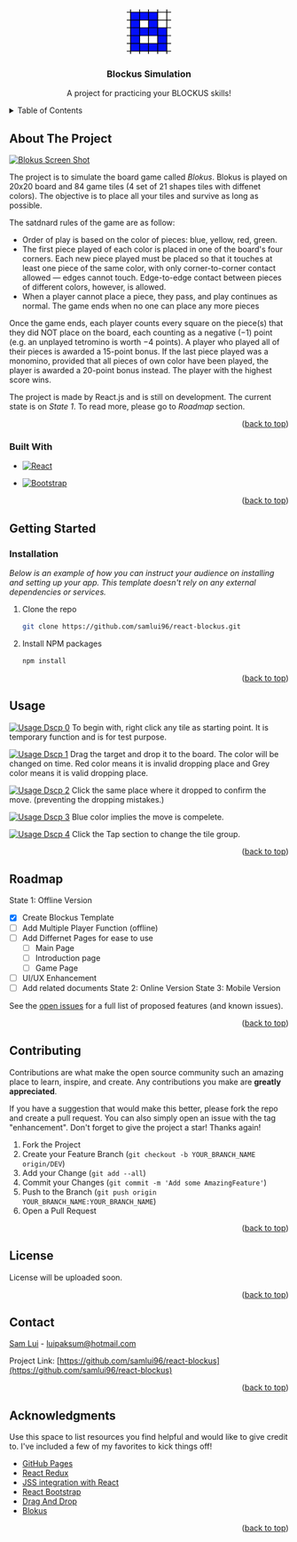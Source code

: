 
<a name="readme-top"></a>


<!-- PROJECT SHIELDS -->
<!--
*** I'm using markdown "reference style" links for readability.
*** Reference links are enclosed in brackets [ ] instead of parentheses ( ).
*** See the bottom of this document for the declaration of the reference variables
*** for contributors-url, forks-url, etc. This is an optional, concise syntax you may use.
*** https://www.markdownguide.org/basic-syntax/#reference-style-links
-->

<!-- [![Contributors][contributors-shield]][contributors-url]
[![Forks][forks-shield]][forks-url]
[![Stargazers][stars-shield]][stars-url]
[![Issues][issues-shield]][issues-url]
[![MIT License][license-shield]][license-url]
[![LinkedIn][linkedin-shield]][linkedin-url] -->



<!-- PROJECT LOGO -->
<br />
<div align="center">
  <a href="https://github.com/samlui96/react-blockus">
    <img src="images/logo.png" alt="Logo" width="80" height="80">
  </a>

  <h3 align="center">Blockus Simulation</h3>

  <p align="center">
    A project for practicing your BLOCKUS skills!
    <br />
    <!-- <a href="https://github.com/samlui96/react-blockus"><strong>Explore the docs »</strong></a>
    <br />
    <br />
    <a href="https://github.com/samlui96/react-blockus">View Demo</a>
    ·
    <a href="https://github.com/samlui96/react-blockus/issues">Report Bug</a>
    ·
    <a href="https://github.com/samlui96/react-blockus/issues">Request Feature</a> -->
  </p>
</div>



<!-- TABLE OF CONTENTS -->
<details>
  <summary>Table of Contents</summary>
  <ol>
    <li>
      <a href="#about-the-project">About The Project</a>
      <ul>
        <li><a href="#built-with">Built With</a></li>
      </ul>
    </li>
    <li>
      <a href="#getting-started">Getting Started</a>
      <ul>
        <li><a href="#prerequisites">Prerequisites</a></li>
        <li><a href="#installation">Installation</a></li>
      </ul>
    </li>
    <li><a href="#usage">Usage</a></li>
    <li><a href="#roadmap">Roadmap</a></li>
    <li><a href="#contributing">Contributing</a></li>
    <li><a href="#license">License</a></li>
    <li><a href="#contact">Contact</a></li>
    <li><a href="#acknowledgments">Acknowledgments</a></li>
  </ol>
</details>



<!-- ABOUT THE PROJECT -->
## About The Project

<!-- [![Product Name Screen Shot][product-screenshot]](https://example.com) -->
[![Blokus Screen Shot][product-screenshot]]([product-screenshot])

The project is to simulate the board game called _Blokus_. Blokus is played on 20x20 board and 84 game tiles (4 set of 21 shapes tiles with diffenet colors). The objective is to place all your tiles and survive as long as possible.

The satdnard rules of the game are as follow:

* Order of play is based on the color of pieces: blue, yellow, red, green.
* The first piece played of each color is placed in one of the board's four corners. Each new piece played must be placed so that it touches at least one piece of the same color, with only corner-to-corner contact allowed — edges cannot touch. Edge-to-edge contact between pieces of different colors, however, is allowed.
* When a player cannot place a piece, they pass, and play continues as normal. The game ends when no one can place any more pieces

Once the game ends, each player counts every square on the piece(s) that they did NOT place on the board, each counting as a negative (−1) point (e.g. an unplayed tetromino is worth −4 points). A player who played all of their pieces is awarded a 15-point bonus. If the last piece played was a monomino, provided that all pieces of own color have been played, the player is awarded a 20-point bonus instead. The player with the highest score wins.

The project is made by React.js and is still on development. The current state is on _State 1_. To read more, please go to _Roadmap_ section.

<p align="right">(<a href="#readme-top">back to top</a>)</p>



### Built With

<!-- This section should list any major frameworks/libraries used to bootstrap your project. Leave any add-ons/plugins for the acknowledgements section. Here are a few examples. -->

<!-- * [![Next][Next.js]][Next-url] -->
* [![React][React.js]][React-url]
<!-- * [![Vue][Vue.js]][Vue-url] -->
<!-- * [![Angular][Angular.io]][Angular-url]
* [![Svelte][Svelte.dev]][Svelte-url] -->
<!-- * [![Laravel][Laravel.com]][Laravel-url] -->
* [![Bootstrap][Bootstrap.com]][Bootstrap-url]
<!-- * [![JQuery][JQuery.com]][JQuery-url] -->

<p align="right">(<a href="#readme-top">back to top</a>)</p>



<!-- GETTING STARTED -->
## Getting Started

<!-- This is an example of how you may give instructions on setting up your project locally.
To get a local copy up and running follow these simple example steps.

### Prerequisites

This is an example of how to list things you need to use the software and how to install them.
* npm
  ```sh
  npm install npm@latest -g
  ``` -->

### Installation

_Below is an example of how you can instruct your audience on installing and setting up your app. This template doesn't rely on any external dependencies or services._

<!-- 1. Get a free API Key at [https://example.com](https://example.com)
2. Clone the repo
   ```sh
   git clone https://github.com/your_username_/Project-Name.git
   ```
3. Install NPM packages
   ```sh
   npm install
   ```
4. Enter your API in `config.js`
   ```js
   const API_KEY = 'ENTER YOUR API';
   ``` -->

1. Clone the repo
   ```sh
   git clone https://github.com/samlui96/react-blockus.git
   ```
2. Install NPM packages
   ```sh
   npm install
   ```
<!-- 4. Enter your API in `config.js`
   ```js
   const API_KEY = 'ENTER YOUR API';
   ``` -->

<p align="right">(<a href="#readme-top">back to top</a>)</p>



<!-- USAGE EXAMPLES -->
## Usage

[![Usage Dscp 0][product-usage0]]([product-usage0])
To begin with, right click any tile as starting point. It is temporary function and is for test purpose.

[![Usage Dscp 1][product-usage1]]([product-usage1])
Drag the target and drop it to the board. The color will be changed on time. Red color means it is invalid dropping place and Grey color means it is valid dropping place.

[![Usage Dscp 2][product-usage2]]([product-usage2])
Click the same place where it dropped to confirm the move. (preventing the dropping mistakes.)

[![Usage Dscp 3][product-usage3]]([product-usage3])
Blue color implies the move is compelete.

[![Usage Dscp 4][product-usage4]]([product-usage4])
Click the Tap section to change the tile group.

<!-- _For more examples, please refer to the [Documentation](https://example.com)_ -->

<p align="right">(<a href="#readme-top">back to top</a>)</p>



<!-- ROADMAP -->
## Roadmap

State 1: Offline Version
- [x] Create Blockus Template
- [ ] Add Multiple Player Function (offline)
- [ ] Add Differnet Pages for ease to use
    - [ ] Main Page
    - [ ] Introduction page
    - [ ] Game Page
- [ ] UI/UX Enhancement
- [ ] Add related documents
State 2: Online Version
State 3: Mobile Version

See the [open issues](https://github.com/samlui96/react-blockus/issues) for a full list of proposed features (and known issues).

<p align="right">(<a href="#readme-top">back to top</a>)</p>



<!-- CONTRIBUTING -->
## Contributing

Contributions are what make the open source community such an amazing place to learn, inspire, and create. Any contributions you make are **greatly appreciated**.

If you have a suggestion that would make this better, please fork the repo and create a pull request. You can also simply open an issue with the tag "enhancement".
Don't forget to give the project a star! Thanks again!

1. Fork the Project
2. Create your Feature Branch (`git checkout -b YOUR_BRANCH_NAME origin/DEV`)
3. Add your Change (`git add --all`)
4. Commit your Changes (`git commit -m 'Add some AmazingFeature'`)
5. Push to the Branch (`git push origin YOUR_BRANCH_NAME:YOUR_BRANCH_NAME`)
6. Open a Pull Request

<p align="right">(<a href="#readme-top">back to top</a>)</p>



<!-- LICENSE -->
## License

License will be uploaded soon.
<!-- Distributed under the MIT License. See `LICENSE.txt` for more information. -->

<p align="right">(<a href="#readme-top">back to top</a>)</p>



<!-- CONTACT -->
## Contact

[Sam Lui](https://www.linkedin.com/in/paksumlui/) - luipaksum@hotmail.com

Project Link: [https://github.com/samlui96/react-blockus](https://github.com/samlui96/react-blockus)

<p align="right">(<a href="#readme-top">back to top</a>)</p>



<!-- ACKNOWLEDGMENTS -->
## Acknowledgments

Use this space to list resources you find helpful and would like to give credit to. I've included a few of my favorites to kick things off!

* [GitHub Pages](https://pages.github.com)
* [React Redux](https://react-redux.js.org/)
* [JSS integration with React](https://cssinjs.org/react-jss/?v=v10.9.2)
* [React Bootstrap](https://react-bootstrap.github.io/)
* [Drag And Drop](https://github.com/asatraitis/react-hooks-dragndrop)
* [Blokus](https://web.archive.org/web/20071227074218/http://www.blokus.com/en/regles_plateau.html)

<p align="right">(<a href="#readme-top">back to top</a>)</p>



<!-- MARKDOWN LINKS & IMAGES -->
<!-- https://www.markdownguide.org/basic-syntax/#reference-style-links -->
[contributors-shield]: https://img.shields.io/github/contributors/samlui96/react-blockus.svg?style=for-the-badge
[contributors-url]: https://github.com/samlui96/react-blockus/graphs/contributors
[forks-shield]: https://img.shields.io/github/forks/samlui96/react-blockus.svg?style=for-the-badge
[forks-url]: https://github.com/samlui96/react-blockus/network/members
[stars-shield]: https://img.shields.io/github/stars/samlui96/react-blockus.svg?style=for-the-badge
[stars-url]: https://github.com/samlui96/react-blockus/stargazers
[issues-shield]: https://img.shields.io/github/issues/samlui96/react-blockus.svg?style=for-the-badge
[issues-url]: https://github.com/samlui96/react-blockus/issues
[license-shield]: https://img.shields.io/github/license/samlui96/react-blockus.svg?style=for-the-badge
[license-url]: https://github.com/samlui96/react-blockus/blob/master/LICENSE.txt
[linkedin-shield]: https://img.shields.io/badge/-LinkedIn-black.svg?style=for-the-badge&logo=linkedin&colorB=555
[linkedin-url]: https://linkedin.com/in/samlui96
[product-screenshot]: images/screenshot.png
[product-usage0]: images/usage0.png
[product-usage1]: images/usage1.png
[product-usage2]: images/usage2.png
[product-usage3]: images/usage3.png
[product-usage4]: images/usage4.png
[Next.js]: https://img.shields.io/badge/next.js-000000?style=for-the-badge&logo=nextdotjs&logoColor=white
[Next-url]: https://nextjs.org/
[React.js]: https://img.shields.io/badge/React-20232A?style=for-the-badge&logo=react&logoColor=61DAFB
[React-url]: https://reactjs.org/
[Vue.js]: https://img.shields.io/badge/Vue.js-35495E?style=for-the-badge&logo=vuedotjs&logoColor=4FC08D
[Vue-url]: https://vuejs.org/
[Angular.io]: https://img.shields.io/badge/Angular-DD0031?style=for-the-badge&logo=angular&logoColor=white
[Angular-url]: https://angular.io/
[Svelte.dev]: https://img.shields.io/badge/Svelte-4A4A55?style=for-the-badge&logo=svelte&logoColor=FF3E00
[Svelte-url]: https://svelte.dev/
[Laravel.com]: https://img.shields.io/badge/Laravel-FF2D20?style=for-the-badge&logo=laravel&logoColor=white
[Laravel-url]: https://laravel.com
[Bootstrap.com]: https://img.shields.io/badge/Bootstrap-563D7C?style=for-the-badge&logo=bootstrap&logoColor=white
[Bootstrap-url]: https://getbootstrap.com
[JQuery.com]: https://img.shields.io/badge/jQuery-0769AD?style=for-the-badge&logo=jquery&logoColor=white
[JQuery-url]: https://jquery.com 